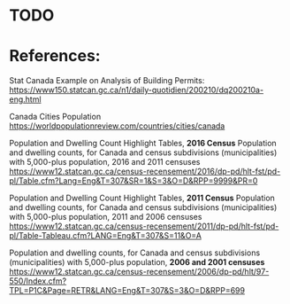 # TODO

# References: 
Stat Canada Example on Analysis of Building Permits: 
https://www150.statcan.gc.ca/n1/daily-quotidien/200210/dq200210a-eng.html

Canada Cities Population
https://worldpopulationreview.com/countries/cities/canada

Population and Dwelling Count Highlight Tables, **2016 Census**
Population and dwelling counts, for Canada and census subdivisions (municipalities) with 5,000-plus population, 2016 and 2011 censuses 
https://www12.statcan.gc.ca/census-recensement/2016/dp-pd/hlt-fst/pd-pl/Table.cfm?Lang=Eng&T=307&SR=1&S=3&O=D&RPP=9999&PR=0

Population and Dwelling Count Highlight Tables, **2011 Census**
Population and dwelling counts, for Canada and census subdivisions
(municipalities) with 5,000-plus population, 2011 and 2006 censuses
https://www12.statcan.gc.ca/census-recensement/2011/dp-pd/hlt-fst/pd-pl/Table-Tableau.cfm?LANG=Eng&T=307&S=11&O=A

Population and dwelling counts, for Canada and census subdivisions
(municipalities) with 5,000-plus population, **2006 and 2001 censuses** 
https://www12.statcan.gc.ca/census-recensement/2006/dp-pd/hlt/97-550/Index.cfm?TPL=P1C&Page=RETR&LANG=Eng&T=307&S=3&O=D&RPP=699